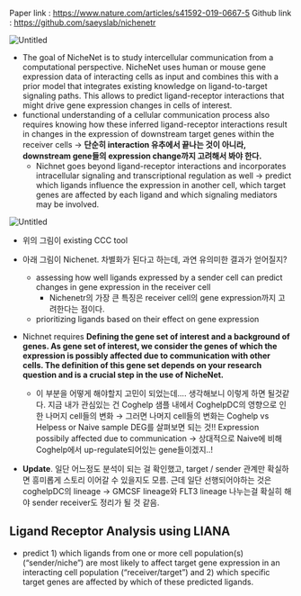 Paper link : https://www.nature.com/articles/s41592-019-0667-5
Github link : https://github.com/saeyslab/nichenetr

![Untitled](https://user-images.githubusercontent.com/47490862/211726842-0e076e15-d1d2-43ca-86a9-0fd40add9301.png)

- The goal of NicheNet is to study intercellular communication from a computational perspective. NicheNet uses human or mouse gene expression data of interacting cells as input and combines this with a prior model that integrates existing knowledge on ligand-to-target signaling paths. This allows to predict ligand-receptor interactions that might drive gene expression changes in cells of interest.
- functional understanding of a cellular communication process also requires knowing how these inferred ligand-receptor interactions result in changes in the expression of downstream target genes within the receiver cells → **단순히 interaction 유추에서 끝나는 것이 아니라, downstream gene들의 expression change까지 고려해서 봐야 한다.**
    - Nichnet goes beyond ligand-receptor interactions and incorporates intracellular signaling and transcriptional regulation as well → predict which ligands influence the expression in another cell, which target genes are affected by each ligand and which signaling mediators may be involved.

![Untitled](https://user-images.githubusercontent.com/47490862/211726928-6cf75b7e-c9cd-49e4-962f-b07cf8fde0a2.png)
- 위의 그림이 existing CCC tool
- 아래 그림이 Nichenet. 차별화가 된다고 하는데, 과연 유의미한 결과가 얻어질지?
    - assessing how well ligands expressed by a sender cell can predict changes in gene expression in the receiver cell
        - Nichenetr의 가장 큰 특징은 receiver cell의 gene expression까지 고려한다는 점이다.
    - prioritizing ligands based on their effect on gene expression

- Nichnet requires **Defining the gene set of interest and a background of genes. As gene set of interest, we consider the genes of which the expression is possibly affected due to communication with other cells. The definition of this gene set depends on your research question and is a crucial step in the use of NicheNet.**
    - 이 부분을 어떻게 해야할지 고민이 되었는데…. 생각해보니 이렇게 하면 될것같다. 지금 내가 관심있는 건 Coghelp 샘플 내에서 CoghelpDC의 영향으로 인한 나머지 cell들의 변화 → 그러면 나머지 cell들의 변화는 Coghelp vs Helpess or Naive sample DEG를 살펴보면 되는 것!! Expression possibily affected due to communication → 상대적으로 Naive에 비해 Coghelp에서 up-regulate되어있는 gene들이겠지..!
- **Update**. 일단 어느정도 분석이 되는 걸 확인했고, target / sender 관계만 확실하면 흥미롭게 스토리 이어갈 수 있을지도 모름. 근데 일단 선행되어야하는 것은 coghelpDC의 lineage → GMCSF lineage와 FLT3 lineage 나누는걸 확실히 해야 sender receiver도 정리가 될 것 같음.

## Ligand Receptor Analysis using LIANA

- predict 1) which ligands from one or more cell population(s) (“sender/niche”) are most likely to affect target gene expression in an interacting cell population (“receiver/target”) and 2) which specific target genes are affected by which of these predicted ligands.
